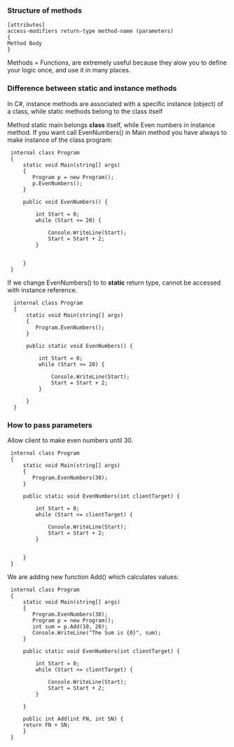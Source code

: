 ### Structure of methods

```
[attributes]
access-modifiers return-type method-name (parameters)
{
Method Body
}
```

Methods = Functions, are extremely useful because they alow you to define your logic once, and use it in many places.

### Difference between static and instance methods

In C#, instance methods are associated with a specific instance (object) of a class, while static methods belong to the class itself

Method static main belongs **class** itself,  while Even numbers in instance method. If you want call EvenNumbers() in Main method you have always to make instance of the class program:

```
 internal class Program
 {
     static void Main(string[] args)
     {
        Program p = new Program();
        p.EvenNumbers();
     }

     public void EvenNumbers() {

         int Start = 0;
         while (Start <= 20) {

             Console.WriteLine(Start);
             Start = Start + 2;  
         }

     
     }
 }
```

If we change EvenNumbers() to to **static** return type, cannot be accessed with instance reference.

```
  internal class Program
  {
      static void Main(string[] args)
      {
         Program.EvenNumbers();
      }

      public static void EvenNumbers() {

          int Start = 0;
          while (Start <= 20) {

              Console.WriteLine(Start);
              Start = Start + 2;  
          }
     
      }
  }
```

### How to pass parameters

Allow client to make even numbers until 30.

```
 internal class Program
 {
     static void Main(string[] args)
     {
        Program.EvenNumbers(30);
     }

     public static void EvenNumbers(int clientTarget) {

         int Start = 0;
         while (Start <= clientTarget) {

             Console.WriteLine(Start);
             Start = Start + 2;  
         }

     
     }
 }
```

We are adding new function Add() which calculates values:

```
 internal class Program
 {
     static void Main(string[] args)
     {
        Program.EvenNumbers(30);
        Program p = new Program();
        int sum = p.Add(10, 20);
        Console.WriteLine("The Sum is {0}", sum);
     }

     public static void EvenNumbers(int clientTarget) {

         int Start = 0;
         while (Start <= clientTarget) {

             Console.WriteLine(Start);
             Start = Start + 2;  
         }
     
     }

     public int Add(int FN, int SN) { 
     return FN + SN;
     }
 }
```
